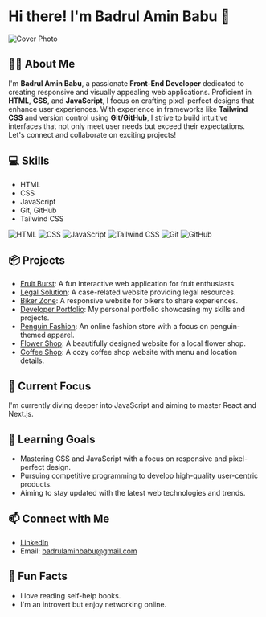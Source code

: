 # Hi there! I'm Badrul Amin Babu 👋

![Cover Photo](https://media.licdn.com/dms/image/v2/D5616AQGSHHni8sm_dQ/profile-displaybackgroundimage-shrink_350_1400/profile-displaybackgroundimage-shrink_350_1400/0/1719347706064?e=1733961600&v=beta&t=vo3eePnJdZqsBQSGg2m3lR7eeGVlJA7XzpTRdIHwmq8)

## 👨‍💻 About Me

I'm **Badrul Amin Babu**, a passionate **Front-End Developer** dedicated to creating responsive and visually appealing web applications. Proficient in **HTML**, **CSS**, and **JavaScript**, I focus on crafting pixel-perfect designs that enhance user experiences. With experience in frameworks like **Tailwind CSS** and version control using **Git/GitHub**, I strive to build intuitive interfaces that not only meet user needs but exceed their expectations. Let's connect and collaborate on exciting projects!

## 💻 Skills
- HTML
- CSS
- JavaScript
- Git, GitHub
- Tailwind CSS

<p align="left">
  <img src="https://img.icons8.com/color/32/000000/html-5.png" alt="HTML" title="HTML" />
  <img src="https://img.icons8.com/color/32/000000/css3.png" alt="CSS" title="CSS" />
  <img src="https://img.icons8.com/color/32/000000/javascript.png" alt="JavaScript" title="JavaScript" />
  <img src="https://img.icons8.com/color/32/000000/tailwindcss.png" alt="Tailwind CSS" title="Tailwind CSS" />
  <img src="https://img.icons8.com/color/32/000000/git.png" alt="Git" title="Git" />
  <img src="https://img.icons8.com/color/32/000000/github.png" alt="GitHub" title="GitHub" />
</p>


## 📦 Projects
- [Fruit Burst](https://amin-babu.github.io/Fruit-Burst/): A fun interactive web application for fruit enthusiasts.
- [Legal Solution](https://amin-babu.github.io/legal-Solution/): A case-related website providing legal resources.
- [Biker Zone](https://amin-babu.github.io/Biker-Zone/): A responsive website for bikers to share experiences.
- [Developer Portfolio](https://amin-babu.github.io/Dev-Portfolio/): My personal portfolio showcasing my skills and projects.
- [Penguin Fashion](https://amin-babu.github.io/Penguin-Fashion/): An online fashion store with a focus on penguin-themed apparel.
- [Flower Shop](https://amin-babu.github.io/Flower-Shop/): A beautifully designed website for a local flower shop.
- [Coffee Shop](https://amin-babu.github.io/Coffee-House/): A cozy coffee shop website with menu and location details.

## 🔭 Current Focus
I'm currently diving deeper into JavaScript and aiming to master React and Next.js.

## 🌱 Learning Goals
- Mastering CSS and JavaScript with a focus on responsive and pixel-perfect design.
- Pursuing competitive programming to develop high-quality user-centric products.
- Aiming to stay updated with the latest web technologies and trends.

## 📫 Connect with Me
- [LinkedIn](https://linkedin.com/in/amin-babu)
- Email: badrulaminbabu@gmail.com

## 🎉 Fun Facts
- I love reading self-help books.
- I'm an introvert but enjoy networking online.

